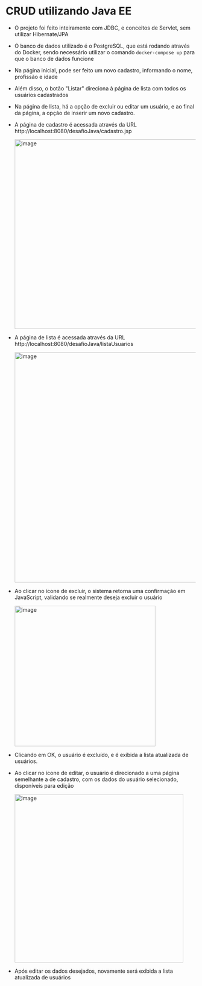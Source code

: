 # CRUD utilizando Java EE

- O projeto foi feito inteiramente com JDBC, e conceitos de Servlet, sem utilizar Hibernate/JPA
- O banco de dados utilizado é o PostgreSQL, que está rodando através do Docker, sendo necessário utilizar o comando ```docker-compose up``` para que o banco de dados funcione 
- Na página inicial, pode ser feito um novo cadastro, informando o nome, profissão e idade
- Além disso, o botão "Listar" direciona à página de lista com todos os usuários cadastrados
- Na página de lista, há a opção de excluir ou editar um usuário, e ao final da página, a opção de inserir um novo cadastro.
- A página de cadastro é acessada através da URL http://localhost:8080/desafioJava/cadastro.jsp

  <img width="503" alt="image" src="https://github.com/karenrodriguesx/desafioJava/assets/97055846/8150399e-6c64-47c1-a5d8-730a6ba508b2">


- A página de lista é acessada através da URL http://localhost:8080/desafioJava/listaUsuarios

  <img width="611" alt="image" src="https://github.com/karenrodriguesx/desafioJava/assets/97055846/2a569586-6c51-4301-b241-833cf7708aab">

- Ao clicar no ícone de excluir, o sistema retorna uma confirmação em JavaScript, validando se realmente deseja excluir o usuário

  <img width="373" alt="image" src="https://github.com/karenrodriguesx/desafioJava/assets/97055846/e166671e-8175-41f1-8249-c2d0d9fc1e25">

- Clicando em OK, o usuário é excluído, e é exibida a lista atualizada de usuários.
- Ao clicar no ícone de editar, o usuário é direcionado a uma página semelhante a de cadastro, com os dados do usuário selecionado, disponíveis para edição
  
  <img width="447" alt="image" src="https://github.com/karenrodriguesx/desafioJava/assets/97055846/a82bdd76-e37f-4702-af8e-7f26b57d5de9">

- Após editar os dados desejados, novamente será exibida a lista atualizada de usuários





